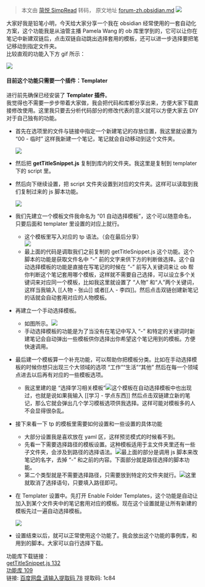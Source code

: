 > 本文由 [简悦 SimpRead](http://ksria.com/simpread/) 转码， 原文地址 [forum-zh.obsidian.md](https://forum-zh.obsidian.md/t/topic/9014/5) ![](https://forum-zh.obsidian.md/user_avatar/forum-zh.obsidian.md/铅笔小明/96/3380_2.png)

大家好我是铅笔小明，今天给大家分享一个我在 obsidian 经常使用的一套自动化方案，这个功能我是从油管主播 Pamela Wang 的 ob 库里学到的，它可以让你在笔记中新建双链后，点击双链自动跳出选择套用的模板，还可以进一步选择要把笔记移动到指定文件夹。  
比较直观的功能入下方 gif 所示：  

![](https://forum-zh.obsidian.md/uploads/default/original/2X/f/facaed62aec474209da97005bdcc5717221f0f2e.gif)

#### 目前这个功能只需要一个插件：Templater

进行前先确保已经安装了 **Templater 插件**。  
我觉得也不需要一步步带着大家做，我会把代码和库都分享出来，方便大家下载直接修改使用。这里我只要去分析代码部分的修改代表的意义就可以方便大家去 DIY 对于自己独有的功能。

*   首先在选项里的文件与链接中指定一个新建笔记的存放位置，我这里就设置为 “00 - 临时” 这样我新建一个笔记，笔记就会自动移动到这个文件夹。
    
    ![](https://forum-zh.obsidian.md/uploads/default/optimized/2X/8/858e7f11c86e423227cc5e8d3cd4f38204971b9d_2_690x495.jpeg)
    
*   然后把 **getTitleSnippet.js** 复制到库内的文件夹。我这里是复制到 templater 下的 script 里。
    
*   然后向下继续设置，把 script 文件夹设置到对应的文件夹。这样可以读取到我们复制过来的 js 脚本功能。  
    
    ![](https://forum-zh.obsidian.md/uploads/default/optimized/2X/6/6556096cd19e2bc9c3ef43eafdcc8cd9d6be06a4_2_690x405.jpeg)
    
*   我们先建立一个模板文件我命名为 “01 自动选择模板”，这个可以随意命名，只要后面和 templater 里设置的对应上就行。
    
    *   这个模板里写入对应的 tp 语法。（会在最后分享）  
        ![](https://forum-zh.obsidian.md/uploads/default/optimized/2X/6/6f1a308603b76dd406f4159d06cd9cf4a0b63b85_2_690x322.png)
    *   最上面的代码是调取我们之前复制的 getTitleSnippet.js 这个功能。这个脚本的功能是获取文件名中 “-” 前的文字来供下方的判断做选择。这个自动选择模板的功能是直接在写笔记的时候在 “-” 前写入关键词来让 ob 帮你判断这个笔记套用哪个模板，这样就不需要自己选择，可以设立多个关键词来对应同一个模板，比如我这里就设置了 “人物” 和“人”两个关键词，这样当我输入 [[人物 - 张山]] 或者[[人 - 李四]]。然后点击双链创建新笔记的话就会自动套用对应的人物模板。
*   再建立一个手动选择模板。
    
    *   如图所示。![](https://forum-zh.obsidian.md/uploads/default/optimized/2X/c/c04b62d2cde1527be9f238957b74021d7269ed30_2_690x315.png)
    *   手动选择模板的功能是为了当没有在笔记中写入 “-” 和特定的关键词时新建笔记会自动弹出一些模板供你选择出你希望这个笔记用到的模板。方便快速调用。
*   最后建一个模板算一个补充功能，可以帮助你把模板分类。比如在手动选择模板的时候你想只出现三个大领域的选项 “工作”“生活”“其他” 然后在每一个领域点进去以后再有对应的一些模板选项。
    
    *   我这里建的是 “选择学习相关模板”![](https://forum-zh.obsidian.md/uploads/default/optimized/2X/e/ea032b75801f92ce550d1e042cc1244d6d60f77e_2_689x364.jpeg)这个模板在自动选择模板中也出现过，也就是说如果我输入 [[学习 - 学点东西]] 然后点击双链建立新的笔记，那么它就会弹出几个学习模板选项供我选择。这样可能对模板多的人不会显得很杂乱。
*   接下来看一下 tp 的模板里需要如何设置和一些设置的具体功能
    
    *   大部分设置我是喜欢放在 yaml 区，这样预览模式的时候看不到。
    *   先看一下需要选择路径的模板设置。这种模板适用于主文件夹里还有一些子文件夹，会涉及到路径的选择语法。![](https://forum-zh.obsidian.md/uploads/default/optimized/2X/9/92c532263d694121fc3ea4bd0114592bbdcf3a26_2_690x378.jpeg)最上面的部分是调用 js 脚本来改笔记的名字，去掉 “-” 和之前的内容。下面部分就是路径选择的脚本功能。
    *   第二个类型就是不需要选择路径，只需要放到特定的文件夹就行。![](https://forum-zh.obsidian.md/uploads/default/optimized/2X/f/fc974a8d412d3234371b9163d9dabc5d19588b59_2_690x372.png)这里就取消了选择语句，只要填入路径即可。
*   在 Templater 设置中。先打开 Enable Folder Templates，这个功能是自动让加入到某个文件夹中的笔记套用对应的模板。现在这个设置就是让所有新建的模板先过一遍自动选择模板。
    
    ![](https://forum-zh.obsidian.md/uploads/default/optimized/2X/8/858e7f11c86e423227cc5e8d3cd4f38204971b9d_2_690x495.jpeg)
    
*   设置结束以后，就可以正常使用这个功能了。我会放出这个功能的事例库，和用到的脚本。大家可以自行选择下载。
    

功能库下载链接：  
[getTitleSnippet.js 132](https://www.yuelili.com/wp-content/uploads/2022/07/20220722111905-91.zip "getTitleSnippet.js")  
[功能库 109](https://www.yuelili.com/wp-content/uploads/2022/07/20220722103951-19.zip "功能库")  
链接: [百度网盘 请输入提取码 78](https://pan.baidu.com/s/1NTe_m8SI1sZHASyAD-xtPw?pwd=1c84) 提取码: 1c84